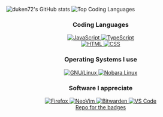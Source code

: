 ![duken72's GitHub stats](https://github-readme-stats.vercel.app/api?username=duken72&hide=stars,contribs&theme=dracula)
![Top Coding Languages](https://github-readme-stats.vercel.app/api/top-langs/?username=duken72&layout=compact&hide_progress=true)

<div align="center">
 <div>
  <h3>Coding Languages</h3>
  <a href="#">
   <img alt="JavaScript" src="https://img.shields.io/badge/javascript-%23323330.svg?style=for-the-badge&logo=javascript&logoColor=%23F7DF1E">
  </a>
  <a href="https://www.typescriptlang.org/">
   <img alt="TypeScript" src="https://img.shields.io/badge/typescript-%23007ACC.svg?style=for-the-badge&logo=typescript&logoColor=white">
  </a>
  <br>
  <a href="#">
   <img alt="HTML" src="https://img.shields.io/badge/html5-%23E34F26.svg?style=for-the-badge&logo=html5&logoColor=white">
  </a>
  <a href="#">
   <img alt="CSS" src="https://img.shields.io/badge/css3-%231572B6.svg?style=for-the-badge&logo=css3&logoColor=white">
  </a>
 </div>
 <div>
  <h3>Operating Systems I use</h3>
  <a href="https://kernel.org/">
   <img alt="GNU/Linux" src="https://img.shields.io/static/v1?style=for-the-badge&logo=linux&logoColor=black&color=fcc624&label&message=GNU%2FLinux">
  </a>
  <a href="https://nixos.org/guides/how-nix-works/">
   <img alt="Nobara Linux" src="https://img.shields.io/static/v1?style=for-the-badge&logo=NixOS&logoColor=white&color=25385f&label&message=NixOS">
  </a>
 </div>
 <div>
  <h3>Software I appreciate</h3>
  <a href="https://firefox.com/">
   <img alt="Firefox" src="https://img.shields.io/badge/Firefox-FF7139?style=for-the-badge&logo=Firefox-Browser&logoColor=white">
  </a>
  <a href="https://neovim.io/">
   <img alt="NeoVim" src="https://img.shields.io/badge/NeoVim-%2357A143.svg?&style=for-the-badge&logo=neovim&logoColor=white">
  </a>
  <a href="https://bitwarden.com/">
   <img alt="Bitwarden" src="https://img.shields.io/badge/bitwarden-%23175DDC.svg?style=for-the-badge&logo=bitwarden&logoColor=white">
  </a>
  <a href="https://code.visualstudio.com/">
   <img alt="VS Code" src="https://img.shields.io/static/v1?style=for-the-badge&logo=visual-studio-code&logoColor=white&color=0078d7&label=&message=VS%20Code">
  </a>
 </div>

 <div>
  <a href="https://github.com/Ileriayo/markdown-badges">Repo for the badges</a>
 </div>
 <br>

</div>
